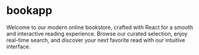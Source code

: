 # bookapp
Welcome to our modern online bookstore, crafted with React for a smooth and interactive reading experience. Browse our curated selection, enjoy real-time search, and discover your next favorite read with our intuitive interface. 
